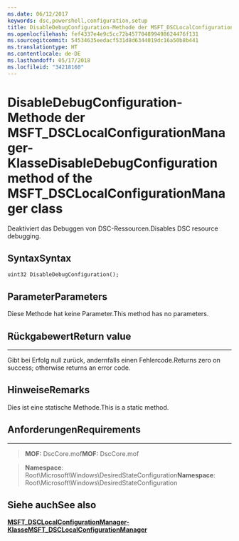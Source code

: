```yaml
---
ms.date: 06/12/2017
keywords: dsc,powershell,configuration,setup
title: DisableDebugConfiguration-Methode der MSFT_DSCLocalConfigurationManager-Klasse
ms.openlocfilehash: fef4337e4e9c5cc72b457704899498624476f131
ms.sourcegitcommit: 54534635eedacf531d8d6344019dc16a50b8b441
ms.translationtype: HT
ms.contentlocale: de-DE
ms.lasthandoff: 05/17/2018
ms.locfileid: "34218160"
---
```

# <a name="disabledebugconfiguration-method-of-the-msftdsclocalconfigurationmanager-class"></a><span data-ttu-id="f697a-103">DisableDebugConfiguration-Methode der MSFT_DSCLocalConfigurationManager-Klasse</span><span class="sxs-lookup"><span data-stu-id="f697a-103">DisableDebugConfiguration method of the MSFT_DSCLocalConfigurationManager class</span></span>

<span data-ttu-id="f697a-104">Deaktiviert das Debuggen von DSC-Ressourcen.</span><span class="sxs-lookup"><span data-stu-id="f697a-104">Disables DSC resource debugging.</span></span>

<a name="syntax"></a><span data-ttu-id="f697a-105">Syntax</span><span class="sxs-lookup"><span data-stu-id="f697a-105">Syntax</span></span>
------

```mof
uint32 DisableDebugConfiguration();
```

<a name="parameters"></a><span data-ttu-id="f697a-106">Parameter</span><span class="sxs-lookup"><span data-stu-id="f697a-106">Parameters</span></span>
----------

<span data-ttu-id="f697a-107">Diese Methode hat keine Parameter.</span><span class="sxs-lookup"><span data-stu-id="f697a-107">This method has no parameters.</span></span>

## <a name="return-value"></a><span data-ttu-id="f697a-108">Rückgabewert</span><span class="sxs-lookup"><span data-stu-id="f697a-108">Return value</span></span>
------------

<span data-ttu-id="f697a-109">Gibt bei Erfolg null zurück, andernfalls einen Fehlercode.</span><span class="sxs-lookup"><span data-stu-id="f697a-109">Returns zero on success; otherwise returns an error code.</span></span>

## <a name="remarks"></a><span data-ttu-id="f697a-110">Hinweise</span><span class="sxs-lookup"><span data-stu-id="f697a-110">Remarks</span></span>

<span data-ttu-id="f697a-111">Dies ist eine statische Methode.</span><span class="sxs-lookup"><span data-stu-id="f697a-111">This is a static method.</span></span>

## <a name="requirements"></a><span data-ttu-id="f697a-112">Anforderungen</span><span class="sxs-lookup"><span data-stu-id="f697a-112">Requirements</span></span>
------------
><span data-ttu-id="f697a-113">**MOF:** DscCore.mof</span><span class="sxs-lookup"><span data-stu-id="f697a-113">**MOF:** DscCore.mof</span></span>

><span data-ttu-id="f697a-114">**Namespace**: Root\Microsoft\Windows\DesiredStateConfiguration</span><span class="sxs-lookup"><span data-stu-id="f697a-114">**Namespace**: Root\Microsoft\Windows\DesiredStateConfiguration</span></span>


## <a name="see-also"></a><span data-ttu-id="f697a-115">Siehe auch</span><span class="sxs-lookup"><span data-stu-id="f697a-115">See also</span></span>


[<span data-ttu-id="f697a-116">**MSFT_DSCLocalConfigurationManager-Klasse**</span><span class="sxs-lookup"><span data-stu-id="f697a-116">**MSFT_DSCLocalConfigurationManager**</span></span>](msft-dsclocalconfigurationmanager.md)